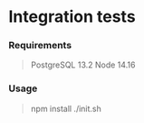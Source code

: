# Integration tests

### Requirements 
> PostgreSQL 13.2
> Node 14.16

### Usage
> npm install
> ./init.sh

